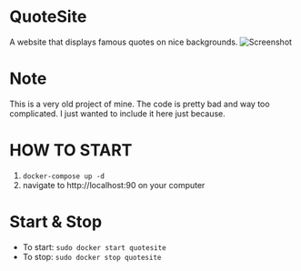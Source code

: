 # QuoteSite
A website that displays famous quotes on nice backgrounds.
![Screenshot](/quotesite-screenshot.png)

# Note
This is a very old project of mine. The code is pretty bad and way too complicated. I just wanted to include it here just because.

# HOW TO START
1. `docker-compose up -d`
2. navigate to http://localhost:90 on your computer

# Start & Stop
* To start: ```sudo docker start quotesite```
* To stop: ```sudo docker stop quotesite```
